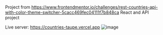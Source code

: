 Project from https://www.frontendmentor.io/challenges/rest-countries-api-with-color-theme-switcher-5cacc469fec04111f7b848ca
React and API project

Live server: https://countries-taupe.vercel.app
![image](https://user-images.githubusercontent.com/77296221/167402283-1058d923-ce19-4462-a121-bb6b07df81e2.png)

